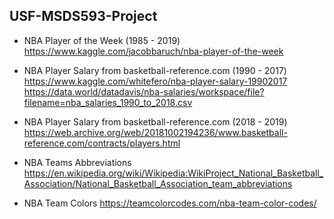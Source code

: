 ## USF-MSDS593-Project

- NBA Player of the Week (1985 - 2019)
https://www.kaggle.com/jacobbaruch/nba-player-of-the-week

- NBA Player Salary from basketball-reference.com (1990 - 2017)
https://www.kaggle.com/whitefero/nba-player-salary-19902017
https://data.world/datadavis/nba-salaries/workspace/file?filename=nba_salaries_1990_to_2018.csv

- NBA Player Salary from basketball-reference.com (2018 - 2019)
https://web.archive.org/web/20181002194236/www.basketball-reference.com/contracts/players.html

- NBA Teams Abbreviations
https://en.wikipedia.org/wiki/Wikipedia:WikiProject_National_Basketball_Association/National_Basketball_Association_team_abbreviations

- NBA Team Colors
https://teamcolorcodes.com/nba-team-color-codes/
